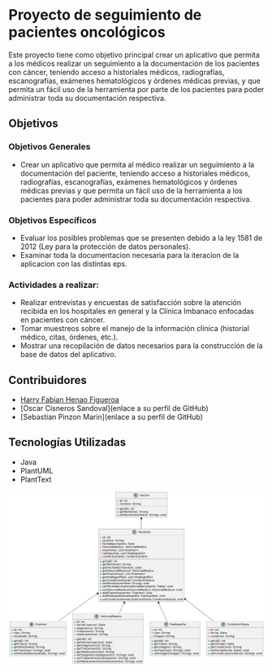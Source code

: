 # Proyecto de seguimiento de pacientes oncológicos

Este proyecto tiene como objetivo principal crear un aplicativo que permita a los médicos realizar un seguimiento a la documentación de los pacientes con cáncer, teniendo acceso a historiales médicos, radiografías, escanografías, exámenes hematológicos y órdenes médicas previas, y que permita un fácil uso de la herramienta por parte de los pacientes para poder administrar toda su documentación respectiva.

## Objetivos

### Objetivos Generales

- Crear un aplicativo que permita al médico realizar un seguimiento a la documentación del paciente, teniendo acceso a historiales médicos, radiografías, escanografías, exámenes hematológicos y órdenes médicas previas y que permita un fácil uso de la herramienta a los pacientes para poder administrar toda su documentación respectiva.


### Objetivos Específicos

- Evaluar los posibles problemas que se presenten debido a la ley 1581 de 2012 (Ley para la protección de datos personales).
- Examinar toda la documentacion necesaria para la iteracion de la aplicacion con las distintas eps.

### Actividades a realizar:

- Realizar entrevistas y encuestas de satisfacción sobre la atención recibida en los hospitales en general y la Clínica Imbanaco enfocadas en pacientes con cáncer.
- Tomar muestreos sobre el manejo de la información clínica (historial médico, citas, órdenes, etc.).
- Mostrar una recopilación de datos necesarios para la construcción de la base de datos del aplicativo.

## Contribuidores

- [Harry Fabian Henao Figueroa](https://github.com/Darknesx324)
- [Oscar Cisneros Sandoval](enlace a su perfil de GitHub)
- [Sebastian Pinzon Marin](enlace a su perfil de GitHub)

## Tecnologías Utilizadas

- Java
- PlantUML
- PlantText

![](https://github.com/Darknesx324/Practice-Exercise/blob/main/Proyecto_Integrador/dLRRJiCm37tlL-HnWFO35KAJw118WD3W1xmcT97Q13KPGaByEqdJfiu5LjXJPn_7FlPnsetIqEjZrnOR_mHxfNkeDQbRK8fiFw1ZWdmMnFpMd9Q42-t-QFucI_AiUouQP-cPEhOQQ6Y-Q9Y-ewkpETHQNaoqjKN0tNH4x5DZ2Cvg8E-IKm-OWvDA9kXNKJXYJr1p9ZJBKXEos_Si9FVAwWC.png)
